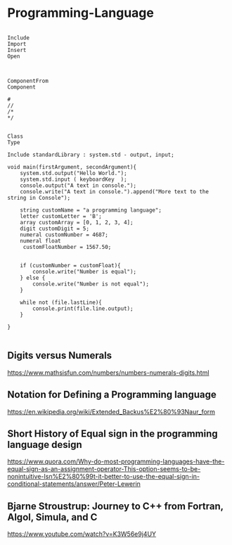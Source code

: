 # Programming-Language

<pre>
<code>
Include
Import
Insert
Open



ComponentFrom
Component

#
//
/*
*/


Class
Type

Include standardLibrary : system.std - output, input;

void main(firstArgument, secondArgument){
    system.std.output("Hello World.");
    system.std.input ( keyboardKey  );
    console.output("A text in console.");
    console.write("A text in console.").append("More text to the string in Console");
    
    string customName = "a programming language";
    letter customLetter = 'B';
    array customArray = [0, 1, 2, 3, 4];
    digit customDigit = 5;
    numeral customNumber = 4687;
    numeral float 
     customFloatNumber = 1567.50;
    
    
    if (customNumber = customFloat){
        console.write("Number is equal");
    } else {
        console.write("Number is not equal");
    }
    
    while not (file.lastLine){
        console.print(file.line.output);
    }

}
</code>
</pre>

## Digits versus Numerals
https://www.mathsisfun.com/numbers/numbers-numerals-digits.html

## Notation for Defining a Programming language
https://en.wikipedia.org/wiki/Extended_Backus%E2%80%93Naur_form

## Short History of Equal sign in the programming language design
https://www.quora.com/Why-do-most-programming-languages-have-the-equal-sign-as-an-assignment-operator-This-option-seems-to-be-nonintuitive-Isn%E2%80%99t-it-better-to-use-the-equal-sign-in-conditional-statements/answer/Peter-Lewerin


## Bjarne Stroustrup: Journey to C++ from Fortran, Algol, Simula, and C
https://www.youtube.com/watch?v=K3W56e9j4UY
